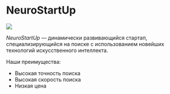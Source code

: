 # NeuroStartUp 

![](https://netology-code.github.io/git-homeworks/introduction/assets/logo.png) 

*NeuroStartUp* — динамически развивающийся стартап, специализирующийся на поиске с использованием новейших технологий искусственного интеллекта. 

Наши преимущества: 

* Высокая точность поиска 
* Высокая скорость поиска 
* Низкая цена 